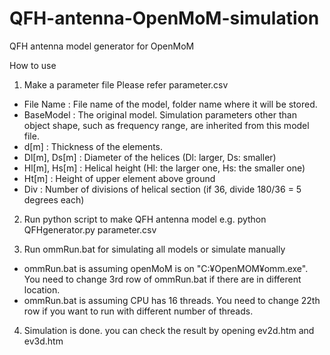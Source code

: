 # QFH-antenna-OpenMoM-simulation
QFH antenna model generator for OpenMoM

How to use

1. Make a parameter file
Please refer parameter.csv
* File Name     : File name of the model, folder name where it will be stored.
* BaseModel     : The original model. Simulation parameters other than object shape, such as frequency range, are inherited from this model file.
* d[m]          : Thickness of the elements.
* Dl[m], Ds[m]  : Diameter of the helices (Dl: larger, Ds: smaller)
* Hl[m], Hs[m]  : Helical height (Hl: the larger one, Hs: the smaller one)
* Ht[m]         : Height of upper element above ground
* Div           : Number of divisions of helical section (if 36, divide 180/36 = 5 degrees each)
 
2. Run python script to make QFH antenna model
e.g. python QFHgenerator.py parameter.csv

3. Run ommRun.bat for simulating all models or simulate manually
* ommRun.bat is assuming openMoM is on "C:¥OpenMOM¥omm.exe". You need to change 3rd row of ommRun.bat if there are in different location.
* ommRun.bat is assuming CPU has 16 threads. You need to change 22th row if you want to run with different number of threads.

4. Simulation is done. you can check the result by opening ev2d.htm and ev3d.htm
